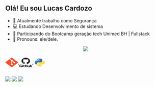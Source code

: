## Olá! Eu sou Lucas Cardozo 

-	&#128110; Atualmente trabalho como Segurança
- 💻 Estudando Desenvolvimento de sistema 
- &#127795; Participando do Bootcamp geração tech Unimed BH | Fullstack
- &#128590; Pronouns: ele/dele.

<div align="center" style="display: inline_block">
  <a href="https://github.com/lucas-cardozo">
  <img height="160em" src="https://github-readme-stats.vercel.app/api?username=lucas-cardozo&show_icons=true&theme=dark&include_all_commits=true&count_private=true"/>
  <!--<img height="130em" src="https://github-readme-stats.vercel.app/api/top-langs/?username=lucas-cardozo&layout=compact&langs_count=7&theme=dark"/>-->
</div>
  
  <div style="display: inline_block"><br>
  <img align="center" alt="Lucas-Git" height="30" width="40" src="https://raw.githubusercontent.com/devicons/devicon/master/icons/git/git-original.svg">
  <img align="center" alt="Lucas-GitHub" height="30" width="40" src="https://raw.githubusercontent.com/devicons/devicon/master/icons/github/github-original-wordmark.svg">
  <img align="center" alt="Lucas-Python" height="30" width="40" src="https://raw.githubusercontent.com/devicons/devicon/master/icons/python/python-original.svg">
</div>
 
  ##
  
   <div> 
  <a href="https://instagram.com/_lucadossantos?igshid=YmMyMTA2M2Y" target="_blank"><img src="https://img.shields.io/badge/-Instagram-%23E4405F?style=for-the-badge&logo=instagram&logoColor=white" target="_blank"></a>
  <a href = "mailto:lucas.cardozo220198@gmail.com"><img src="https://img.shields.io/badge/-Gmail-%23333?style=for-the-badge&logo=gmail&logoColor=white" target="_blank"></a>
  <a href="https://www.linkedin.com/in/lucas-cardozob202b1210" target="_blank"><img src="https://img.shields.io/badge/-LinkedIn-%230077B5?style=for-the-badge&logo=linkedin&logoColor=white" target="_blank"></a> 
